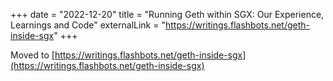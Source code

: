 +++
date = "2022-12-20"
title = "Running Geth within SGX: Our Experience, Learnings and Code"
externalLink = "https://writings.flashbots.net/geth-inside-sgx"
+++

Moved to [https://writings.flashbots.net/geth-inside-sgx](https://writings.flashbots.net/geth-inside-sgx)
